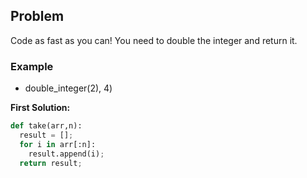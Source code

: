 ## Problem

Code as fast as you can! You need to double the integer and return it.

### Example

* double_integer(2), 4)



**First Solution:**
```python
def take(arr,n):
  result = [];
  for i in arr[:n]:
    result.append(i);
  return result;
```
